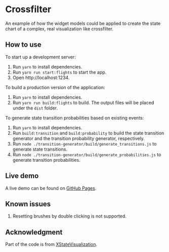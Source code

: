 # Crossfilter

An example of how the widget models could be applied to create the state chart of a complex, real visualization like crossfilter.

## How to use

To start up a development server:

1. Run `yarn` to install dependencies.
2. Run `yarn run start:flights` to start the app.
3. Open http://localhost:1234.

To build a production version of the application:

1. Run `yarn` to install dependencies.
2. Run `yarn run build:flights` to build. The output files will be placed under the `dist` folder.

To generate state transition probabilities based on existing events:

1. Run `yarn` to install dependencies.
2. Run `build:transition` and `build:probability` to build the state transition generator and the transition probability generator, respectively.
3. Run `node ./transition-generator/build/generate_transitions.js` to generate state transitions.
4. Run `node ./transition-generator/build/generate_probabilities.js` to generate transition probabilities.

## Live demo

A live demo can be found on [GitHub Pages](https://biggerhao.github.io/widgets/crossfilter/).

## Known issues

1. Resetting brushes by double clicking is not supported.

## Acknowledgment

Part of the code is from [XStateVisualization](https://github.com/GiovFiordeponti/XStateVisualization).
